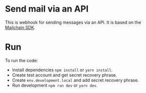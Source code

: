 # Send mail via an API

This is webhook for sending messages via an API. It is based on the [Mailchain SDK](https://www.npmjs.com/package/@mailchain/sdk).

# Run

To run the code:

- Install dependencies `npm install` or `yarn install`.
- Create test account and get secret recovery phrase.
- Create `env.development.local` and add secret recovery phrase.
- Run development `npm run dev` or `yarn dev`.
